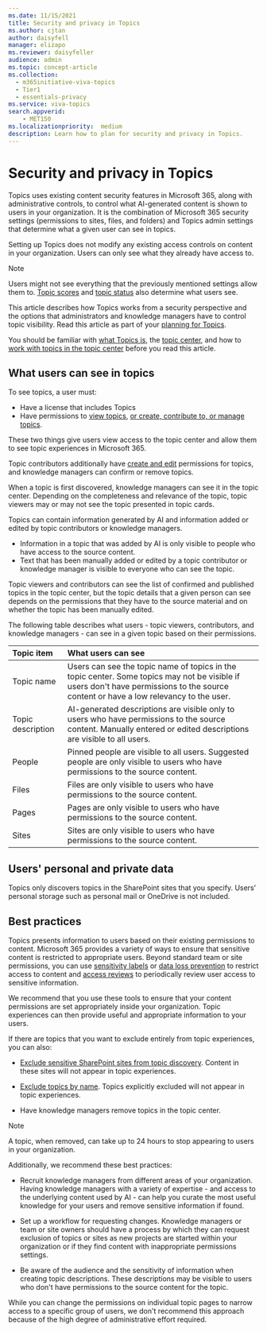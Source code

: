 ```yaml
---
ms.date: 11/15/2021
title: Security and privacy in Topics
ms.author: cjtan
author: daisyfell
manager: elizapo
ms.reviewer: daisyfeller
audience: admin
ms.topic: concept-article
ms.collection:
  - m365initiative-viva-topics
  - Tier1
  - essentials-privacy
ms.service: viva-topics 
search.appverid:
    - MET150  
ms.localizationpriority:  medium
description: Learn how to plan for security and privacy in Topics.
---
```


# Security and privacy in Topics

Topics uses existing content security features in Microsoft 365, along with administrative controls, to control what AI-generated content is shown to users in your organization. It is the combination of Microsoft 365 security settings (permissions to sites, files, and folders) and Topics admin settings that determine what a given user can see in topics.

Setting up Topics does not modify any existing access controls on content in your organization. Users can only see what they already have access to.

>[!NOTE]
>Users might not see everything that the previously mentioned settings allow them to. [Topic scores](manage-topics.md#topic-scores) and [topic status](manage-topics.md#topic-status) also determine what users see.

This article describes how Topics works from a security perspective and the options that administrators and knowledge managers have to control topic visibility. Read this article as part of your [planning for Topics](plan-topic-experiences.md).

You should be familiar with [what Topics is](topic-experiences-overview.md), the [topic center](topic-center-overview.md), and how to [work with topics in the topic center](manage-topics.md) before you read this article.

## What users can see in topics

To see topics, a user must:

- Have a license that includes Topics
- Have permissions to [view topics](manage-topic-visibility.md#change-who-can-see-topics-in-your-organization), [or create, contribute to, or manage topics](topic-experiences-user-permissions.md).

These two things give users view access to the topic center and allow them to see topic experiences in Microsoft 365.

Topic contributors additionally have [create and edit](topic-experiences-user-permissions.md) permissions for topics, and knowledge managers can confirm or remove topics.

When a topic is first discovered, knowledge managers can see it in the topic center. Depending on the completeness and relevance of the topic, topic viewers may or may not see the topic presented in topic cards.

Topics can contain information generated by AI and information added or edited by topic contributors or knowledge managers.

- Information in a topic that was added by AI is only visible to people who have access to the source content.
- Text that has been manually added or edited by a topic contributor or knowledge manager is visible to everyone who can see the topic.

Topic viewers and contributors can see the list of confirmed and published topics in the topic center, but the topic details that a given person can see depends on the permissions that they have to the source material and on whether the topic has been manually edited.

The following table describes what users - topic viewers, contributors, and knowledge managers - can see in a given topic based on their permissions.

|Topic item|What users can see|
|:---------|:------------------|
|Topic name|Users can see the topic name of topics in the topic center. Some topics may not be visible if users don't have permissions to the source content or have a low relevancy to the user.|
|Topic description|AI-generated descriptions are visible only to users who have permissions to the source content. Manually entered or edited descriptions are visible to all users.|
|People|Pinned people are visible to all users. Suggested people are only visible to users who have permissions to the source content.|
|Files|Files are only visible to users who have permissions to the source content.|
|Pages|Pages are only visible to users who have permissions to the source content.|
|Sites|Sites are only visible to users who have permissions to the source content.|

## Users' personal and private data

Topics only discovers topics in the SharePoint sites that you specify. Users’ personal storage such as personal mail or OneDrive is not included.

## Best practices

Topics presents information to users based on their existing permissions to content. Microsoft 365 provides a variety of ways to ensure that sensitive content is restricted to appropriate users. Beyond standard team or site permissions, you can use [sensitivity labels](/microsoft-365/compliance/sensitivity-labels) or [data loss prevention](/microsoft-365/compliance/dlp-learn-about-dlp) to restrict access to content and [access reviews](/azure/active-directory/governance/access-reviews-overview) to periodically review user access to sensitive information.

We recommend that you use these tools to ensure that your content permissions are set appropriately inside your organization. Topic experiences can then provide useful and appropriate information to your users.

If there are topics that you want to exclude entirely from topic experiences, you can also:

- [Exclude sensitive SharePoint sites from topic discovery](manage-topic-discovery.md#select-sharepoint-topic-sources). Content in these sites will not appear in topic experiences.

- [Exclude topics by name](manage-topic-discovery.md#exclude-topics-by-name). Topics explicitly excluded will not appear in topic experiences.

- Have knowledge managers remove topics in the topic center.

> [!NOTE]
> A topic, when removed, can take up to 24 hours to stop appearing to users in your organization.

Additionally, we recommend these best practices:

- Recruit knowledge managers from different areas of your organization. Having knowledge managers with a variety of expertise - and access to the underlying content used by AI - can help you curate the most useful knowledge for your users and remove sensitive information if found.

- Set up a workflow for requesting changes. Knowledge managers or team or site owners should have a process by which they can request exclusion of topics or sites as new projects are started within your organization or if they find content with inappropriate permissions settings.

- Be aware of the audience and the sensitivity of information when creating topic descriptions. These descriptions may be visible to users who don't have permissions to the source content for the topic.

While you can change the permissions on individual topic pages to narrow access to a specific group of users, we don't recommend this approach because of the high degree of administrative effort required.
